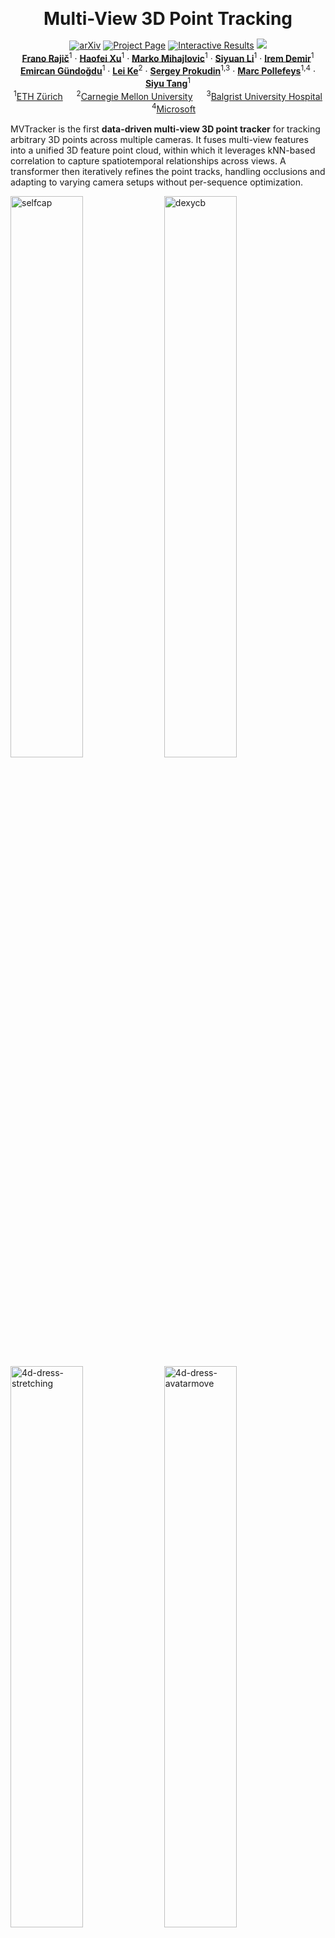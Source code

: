 <div align="center" style="line-height:1.2; margin:0; padding:0;">
<h1 style="margin-bottom:0em;">Multi-View 3D Point Tracking</h1>

<a href="https://arxiv.org/abs/2508.21060"><img src="https://img.shields.io/badge/arXiv-2508.21060-b31b1b" alt="arXiv"></a>
<a href="https://ethz-vlg.github.io/mvtracker/"><img src="https://img.shields.io/badge/Project%20Page-009688?logo=internetcomputer&logoColor=white" alt="Project Page"></a>
<a href="https://ethz-vlg.github.io/mvtracker/#qualitative-visualization"><img src="https://img.shields.io/badge/Interactive%20Results-673ab7?logo=apachespark&logoColor=white" alt="Interactive Results"></a>
[![](https://img.shields.io/badge/🤗%20Demo-Coming%20soon…-ffcc00)](#)
<br>
[**Frano Rajič**](https://m43.github.io/)<sup>1</sup> · 
[**Haofei Xu**](https://haofeixu.github.io/)<sup>1</sup> · 
[**Marko Mihajlovic**](https://markomih.github.io/)<sup>1</sup> · 
[**Siyuan Li**](https://siyuanliii.github.io/)<sup>1</sup> · 
[**Irem Demir**](https://github.com/iremddemir)<sup>1</sup>  
[**Emircan Gündoğdu**](https://github.com/emircangun)<sup>1</sup> · 
[**Lei Ke**](https://www.kelei.site/)<sup>2</sup> · 
[**Sergey Prokudin**](https://vlg.inf.ethz.ch/team/Dr-Sergey-Prokudin.html)<sup>1,3</sup> · 
[**Marc Pollefeys**](https://people.inf.ethz.ch/marc.pollefeys/)<sup>1,4</sup> · 
[**Siyu Tang**](https://vlg.inf.ethz.ch/team/Prof-Dr-Siyu-Tang.html)<sup>1</sup>
<br>
<sup>1</sup>[ETH Zürich](https://vlg.inf.ethz.ch/) &emsp;
<sup>2</sup>[Carnegie Mellon University](https://www.cmu.edu/) &emsp;
<sup>3</sup>[Balgrist University Hospital](https://www.balgrist.ch/) &emsp;
<sup>4</sup>[Microsoft](https://www.microsoft.com/)
</div>

MVTracker is the first **data-driven multi-view 3D point tracker** for tracking arbitrary 3D points across multiple cameras. It fuses multi-view features into a unified 3D feature point cloud, within which it leverages kNN-based correlation to capture spatiotemporal relationships across views. A transformer then iteratively refines the point tracks, handling occlusions and adapting to varying camera setups without per-sequence optimization.

<p float="left">
  <img alt="selfcap" src="https://github.com/user-attachments/assets/b502d193-c37c-43be-af6c-653b5de7597e" width="48%" /> 
  <img alt="dexycb" src="https://github.com/user-attachments/assets/d14d4c6c-152e-4040-b29b-3da4b7e8b913" width="48%" /> 
  <img alt="4d-dress-stretching" src="https://github.com/user-attachments/assets/f3eabdda-59e1-4032-b345-c4603ea86fc0" width="48%" />
  <img alt="4d-dress-avatarmove" src="https://github.com/user-attachments/assets/3fef9924-84ad-4295-95e2-5b82ae7c3053" width="48%" />
</p>


## Updates

- <ins>August 28, 2025</ins>: Public release.


## Quick Start

This repo was validated on **Python 3.10.12**, **PyTorch 2.3.0** (CUDA 12.1), **cuDNN 8903**, and **gcc 11.3.0**. If you want a fresh minimal environment that runs the Hub demo and `demo.py`:
```bash
conda create -n 3dpt python=3.10.12 -y
conda activate 3dpt
conda install pytorch==2.3.0 torchvision==0.18.0 torchaudio==2.3.0 pytorch-cuda=12.1 -c pytorch -c nvidia -y
pip install -r https://raw.githubusercontent.com/ethz-vlg/mvtracker/refs/heads/main/requirements.txt

# Optional, speeds up the model
pip install --upgrade --no-build-isolation flash-attn==2.5.8  # Speeds up attention
pip install "git+https://github.com/ethz-vlg/pointcept.git@2082918#subdirectory=libs/pointops"  # Speeds up kNN search; may require gcc 11.3.0: conda install -c conda-forge gcc_linux-64=11.3.0 gxx_linux-64=11.3.0 gcc=11.3.0 gxx=11.3.0
```

With the minimal dependencies in place, you can try MVTracker directly via **PyTorch Hub**:
```python
import torch
import numpy as np
from huggingface_hub import hf_hub_download

device = "cuda" if torch.cuda.is_available() else "cpu"
mvtracker = torch.hub.load("ethz-vlg/mvtracker", "mvtracker", pretrained=True, device=device)

# Example input from demo sample (downloaded automatically)
sample = np.load(hf_hub_download("ethz-vlg/mvtracker", "data_sample.npz"))
rgbs = torch.from_numpy(sample["rgbs"]).float()
depths = torch.from_numpy(sample["depths"]).float()
intrs = torch.from_numpy(sample["intrs"]).float()
extrs = torch.from_numpy(sample["extrs"]).float()
query_points = torch.from_numpy(sample["query_points"]).float()

with torch.no_grad():
    results = mvtracker(
        rgbs=rgbs[None].to(device) / 255.0,
        depths=depths[None].to(device),
        intrs=intrs[None].to(device),
        extrs=extrs[None].to(device),
        query_points_3d=query_points[None].to(device),
    )

pred_tracks = results["traj_e"].cpu()  # [T,N,3]
pred_vis = results["vis_e"].cpu()      # [T,N]
print(pred_tracks.shape, pred_vis.shape)
```

Alternatively, you can run our interactive demo:

```bash
python demo.py --rerun save --lightweight
```

By default this saves a lightweight `.rrd` recording (e.g., `mvtracker_demo.rrd`) that you can open in any Rerun viewer. The simplest option is to drag and drop the file into the [online viewer](https://app.rerun.io/version/0.21.0). For the best experience, you can also install Rerun locally (`pip install rerun-sdk==0.21.0; rerun`).

If you are working on a cluster, you can stream results directly to your laptop by forwarding a port (`ssh -R 9876:localhost:9876 user@cluster`) and then running the demo in streaming mode (`python demo.py --rerun stream`), which sends live data into your local Rerun instance. If you are running the demo locally with GUI support, you can automatically spawn a Rerun window (`python demo.py --rerun spawn`). In all cases, results can be explored interactively with WASD/QE navigation, mouse rotation and zoom, and timeline playback controls.


## Installation

You can use a pretrained model directly via **PyTorch Hub** (see Quick Start above), or clone this repo if you want to run our demo, evaluation, or training. We recommend using **PyTorch with CUDA** for best performance. CPU-only runs are possible but very slow.

```bash
git clone https://github.com/ethz-vlg/mvtracker.git
cd mvtracker
```

To extend the conda environment from the Quick Start to support training and evaluation, install the full requirements by running `pip install -r requirements.full.txt`. Baselines based on SpatialTracker V1 also require cupy:
```bash
pip install tensorflow==2.12.1 tensorflow-datasets tensorflow-graphics tensorboard
pip install cupy-cuda12x==12.2.0
python -m cupyx.tools.install_library --cuda 12.x --library cutensor
python -m cupyx.tools.install_library --cuda 12.x --library nccl
python -m cupyx.tools.install_library --cuda 12.x --library cudnn
```


## Datasets

To benchmark multi-view 3D point tracking, we provide preprocessed versions of three datasets:

- **MV-Kubric**: a synthetic training dataset adapted from single-view Kubric into a multi-view setting.  
- **Panoptic Studio**: evaluation benchmark with real-world activities such as basketball, juggling, and toy play (10 sequences).  
- **DexYCB**: evaluation benchmark with real-world hand–object interactions (10 sequences).  

You can download and extract them as (~72 GB after extraction):

```bash
# MV-Kubric (simulated + DUSt3R depths)
wget https://huggingface.co/datasets/ethz-vlg/mv3dpt-datasets/resolve/main/kubric-multiview--test.tar.gz -P datasets/
wget https://huggingface.co/datasets/ethz-vlg/mv3dpt-datasets/resolve/main/kubric-multiview--test--dust3r-depth.tar.gz -P datasets/
tar -xvzf datasets/kubric-multiview--test.tar.gz -C datasets/
tar -xvzf datasets/kubric-multiview--test--dust3r-depth.tar.gz -C datasets/
rm datasets/kubric-multiview*.tar.gz

# Panoptic Studio (optimization-based depth from Dynamic3DGS)
wget https://huggingface.co/datasets/ethz-vlg/mv3dpt-datasets/resolve/main/panoptic-multiview.tar.gz -P datasets/
tar -xvzf datasets/panoptic-multiview.tar.gz -C datasets/
rm datasets/panoptic-multiview.tar.gz

# DexYCB (Kinect + DUSt3R depths)
wget https://huggingface.co/datasets/ethz-vlg/mv3dpt-datasets/resolve/main/dex-ycb-multiview.tar.gz -P datasets/
wget https://huggingface.co/datasets/ethz-vlg/mv3dpt-datasets/resolve/main/dex-ycb-multiview--dust3r-depth.tar.gz -P datasets/
tar -xvzf datasets/dex-ycb-multiview.tar.gz -C datasets/
tar -xvzf datasets/dex-ycb-multiview--dust3r-depth.tar.gz -C datasets/
rm datasets/dex-ycb-multiview*.tar.gz

# $ du -sch datasets/*
# 31G     kubric-multiview
# 13G     panoptic-multiview
# 29G     dex-ycb-multiview
# 72G     total
```

For licensing and usage terms, please refer to the original datasets. If you wish to regenerate datasets from scratch, we provide scripts with docstrings that explain usage and list the commands we used. MV-Kubric data for training and testing can be generated with [ethz-vlg/kubric](https://github.com/ethz-vlg/kubric/blob/multiview-point-tracking/challenges/point_tracking_3d/worker.py). DexYCB can be downloaded and labels regenerated using [`scripts/dex_ycb_to_neus_format.py`](./scripts/dex_ycb_to_neus_format.py); note that we have created labels for 10 sequences, but DexYCB is much larger and more labels could be produced if needed. Panoptic Studio can be downloaded and labels regenerated using [`scripts/panoptic_studio_preprocessing.py`](./scripts/panoptic_studio_preprocessing.py). DUSt3R depths can be produced for any dataset with [`scripts/estimate_depth_with_duster.py`](./scripts/estimate_depth_with_duster.py). For unlabeled datasets used only in qualitative experiments, we provide the following preprocessing scripts: [4D-Dress](./scripts/4ddress_preprocessing.py), [Hi4D](./scripts/hi4d_preprocessing.py), [EgoExo4D](./scripts/egoexo4d_preprocessing.py), and [SelfCap](./scripts/selfcap_preprocessing.py).  

For quick testing, we also release a small **demo sample** (~200 MB):

```bash
python demo.py --random_query_points
```

Our generic loader [`GenericSceneDataset`](./mvtracker/datasets/generic_scene_dataset.py) supports adding new datasets. It can compute depths on the fly with [DUSt3R](https://github.com/naver/dust3r), [VGGT](https://vgg-t.github.io), [MonoFusion](https://imnotprepared.github.io/research/25_DSR/index.html), or [MoGe-2](https://github.com/microsoft/MoGe), and can also estimate camera poses with VGGT.  

**Scene normalization.** Performance depends strongly on scene normalization. MVTracker was trained on Kubric with randomized but bounded scales and camera setups. At test time, scenes with very different scales, rotations, or translations must be aligned to this distribution. Our generic loader provides an automatic normalization that assumes the ground plane is parallel to the XY plane. This automatic normalization worked reasonably well for 4D-Dress, Hi4D, EgoExo4D, and SelfCap. For Panoptic and DexYCB, we applied manual similarity transforms, which are encoded in the respective dataloaders. Robust, general-purpose normalization remains an open challenge.  

**Main bottleneck.** The central challenge in multi-view 3D point tracking is 4D reconstruction: obtaining depth maps that are accurate, temporally consistent, and available in real time, especially under sparse-view setups. MVTracker performs well when sensor depth and camera calibration are provided, but in settings where both must be estimated, errors in reconstruction quickly make tracking unreliable. While learned motion priors help tolerate moderate noise, they cannot replace a robust reconstruction backbone. We believe progress will hinge on methods that jointly solve depth estimation and tracking for mutual refinement, or large-scale foundation models for 4D reconstruction and tracking that fully leverage data and compute. We hope the community will direct future efforts toward this goal.


## Evaluation

Evaluation is driven by Hydra configs. See [`mvtracker/cli/eval.py`](./mvtracker/cli/eval.py) and [`configs/eval.yaml`](./configs/eval.yaml) for details.

To evaluate MVTracker with our best model, first download the checkpoint from [Hugging Face](https://huggingface.co/ethz-vlg/mvtracker):

```bash
wget https://huggingface.co/ethz-vlg/mvtracker/resolve/main/checkpoints/mvtracker_200000_june2025.pth -P checkpoints/
```

Then run:

```bash
python -m mvtracker.cli.eval \
  experiment_path=logs/mvtracker \
  model=mvtracker \
  datasets.eval.names=[kubric-multiview-v3-views0123] \
  restore_ckpt_path=checkpoints/mvtracker_200000_june2025.pth

# Expected result:
# {
#   "eval_kubric-multiview-v3-views0123/model__ate_visible__dynamic-static-mean": 5.07,
#   "eval_kubric-multiview-v3-views0123/model__average_jaccard__dynamic-static-mean": 81.42,
#   "eval_kubric-multiview-v3-views0123/model__average_pts_within_thresh__dynamic-static-mean": 90.00
# }
```

To evaluate a baseline, e.g. CoTracker3-Online (auto-downloaded checkpoint), run:

```bash
python -m mvtracker.cli.eval experiment_path=logs/cotracker3-online model=cotracker3_online

# Expected result:
# {
#   "eval_panoptic-multiview-views1_7_14_20/model__average_jaccard__any": 74.56
# }
```

For more baselines and dataset setups (e.g. varying camera counts, camera subsets, etc.), see [`scripts/slurm/eval.sh`](./scripts/slurm/eval.sh) for the commands used in our experiments.

The evaluation datasets are specified with `datasets.eval.names`. Each name is parsed by the dataset `from_name()` factory (see e.g. [`DexYCBMultiViewDataset.from_name`](./mvtracker/datasets/dexycb_multiview_dataset.py)), which supports modifiers such as `-views`, `-duster`, `-novelviews`, `-removehand`, `-2dpt`, or `-cached`. This makes it easy to select subsets of cameras, enable different depth sources, or ensure deterministic track sampling. The main labeled benchmarks are:
- **Kubric (synthetic)** — e.g. `kubric-multiview-v3-views0123`  
- **Panoptic Studio (real)** — e.g. `panoptic-multiview-views1_7_14_20`  
- **DexYCB (real)** — e.g. `dex-ycb-multiview-views0123`  

For reproducibility of our main results, we also provide *cached* variants of each benchmark, which freeze track selection exactly as used in our paper. Without `-cached`, random seeding ensures reproducibility, but cached versions guarantee identical tracks across environments. The following cached variants are included in the released datasets:
- `kubric-multiview-v3-views0123-cached`  
- `kubric-multiview-v3-duster0123-cached`  
- `panoptic-multiview-views1_7_14_20-cached`  
- `panoptic-multiview-views27_16_14_8-cached`  
- `panoptic-multiview-views1_4_7_11-cached`  
- `dex-ycb-multiview-views0123-cached`  
- `dex-ycb-multiview-duster0123-cached`  


## Training

To run a small overfitting test that fits into 24 GB GPU RAM:

```bash
python -m mvtracker.cli.train +experiment=mvtracker_overfit_mini
```

For a full-scale MVTracker on an 80 GB GPU:

```bash
python -m mvtracker.cli.train +experiment=mvtracker_overfit
```


## Acknowledgements

Our code builds upon and was inspired by many prior works, including [SpaTracker](https://github.com/henry123-boy/SpaTracker), [CoTracker](https://github.com/facebookresearch/co-tracker), and [DUSt3R](https://github.com/naver/dust3r). We thank the authors for releasing their code and pretrained models. We are also grateful to maintainers of [Rerun](https://rerun.io) for their helpful visualization toolkit.

## Citation

If you find our repository useful, please consider giving it a star ⭐ and citing our work:
```bibtex
@inproceedings{rajic2025mvtracker,
  title     = {Multi-View 3D Point Tracking},
  author    = {Raji{\v{c}}, Frano and Xu, Haofei and Mihajlovic, Marko and Li, Siyuan and Demir, Irem and G{\"u}ndo{\u{g}}du, Emircan and Ke, Lei and Prokudin, Sergey and Pollefeys, Marc and Tang, Siyu},
  booktitle = {Proceedings of the IEEE/CVF International Conference on Computer Vision (ICCV)},
  year      = {2025}
}
```
